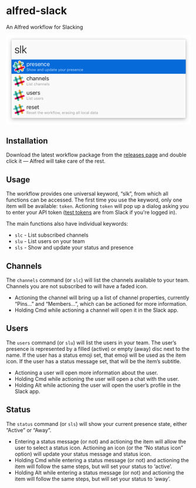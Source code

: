 alfred-slack
============

An Alfred workflow for Slacking

![Screenshot](doc/main_menu.png?raw=true)

Installation
------------

Download the latest workflow package from the [releases
page](https://github.com/jason0x43/alfred-slack/releases) and double click it —
Alfred will take care of the rest.


Usage
-----

The workflow provides one universal keyword, “slk”, from which all functions
can be accessed. The first time you use the keyword, only one item will be
available: `token`. Actioning `token` will pop up a dialog asking you to enter
your API token ([test tokens](https://api.slack.com/docs/oauth-test-tokens) are
from Slack if you're logged in).

The main functions also have individual keywords:

* `slc` - List subscribed channels
* `slu` - List users on your team
* `sls` - Show and update your status and presence


Channels
--------

The `channels` command (or `slc`) will list the channels available to your
team. Channels you are not subscribed to will have a faded icon.

* Actioning the channel will bring up a list of channel properties, currently
  “Pins...” and “Members...”, which can be actioned for more information.
* Holding Cmd while actioning a channel will open it in the Slack app.


Users
-----

The `users` command (or `slu`) will list the users in your team. The user’s
presence is represented by a filled (active) or empty (away) disc next to the
name. If the user has a status emoji set, that emoji will be used as the item
icon. If the user has a status message set, that will be the item’s subtitle.

* Actioning a user will open more information about the user.
* Holding Cmd while actioning the user will open a chat with the user.
* Holding Alt while actioning the user will open the user’s profile in the
  Slack app.


Status
------

The `status` command (or `sls`) will show your current presence state, either
“Active” or “Away”.

* Entering a status message (or not) and actioning the item will allow the user
  to select a status icon. Actioning an icon (or the “No status icon” option)
  will update your status message and status icon.
* Holding Cmd while entering a status message (or not) and actioning the item
  will follow the same steps, but will set your status to ‘active’.
* Holding Alt while entering a status message (or not) and actioning the item
  will follow the same steps, but will set your status to ‘away’.
